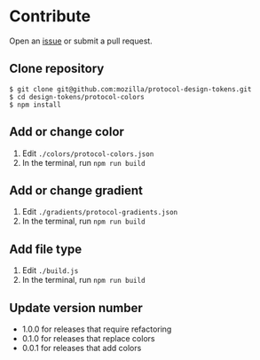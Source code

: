 # Contribute

Open an [issue](https://github.com/mozilla/protocol-design-tokens/issues/new) or submit a pull request.

## Clone repository

```
$ git clone git@github.com:mozilla/protocol-design-tokens.git
$ cd design-tokens/protocol-colors
$ npm install

```

## Add or change color

1. Edit `./colors/protocol-colors.json`
2. In the terminal, run `npm run build`

## Add or change gradient

1. Edit `./gradients/protocol-gradients.json`
2. In the terminal, run `npm run build`

## Add file type

1. Edit `./build.js`
2. In the terminal, run `npm run build`

## Update version number

+ 1.0.0 for releases that require refactoring
+ 0.1.0 for releases that replace colors
+ 0.0.1 for releases that add colors
